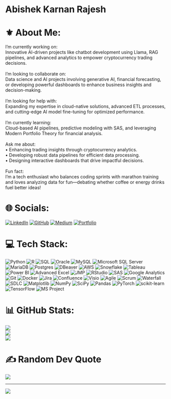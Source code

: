 # Abishek Karnan Rajesh

# ⚜️ About Me:
I’m currently working on:<br>Innovative AI-driven projects like chatbot development using Llama, RAG pipelines, and advanced analytics to empower cryptocurrency trading decisions.<br><br>I’m looking to collaborate on:<br>Data science and AI projects involving generative AI, financial forecasting, or developing powerful dashboards to enhance business insights and decision-making.<br><br>I’m looking for help with:<br>Expanding my expertise in cloud-native solutions, advanced ETL processes, and cutting-edge AI model fine-tuning for optimized performance.<br><br>I’m currently learning:<br>Cloud-based AI pipelines, predictive modeling with SAS, and leveraging Modern Portfolio Theory for financial analysis.<br><br>Ask me about:<br> • Enhancing trading insights through cryptocurrency analytics.<br> • Developing robust data pipelines for efficient data processing.<br> • Designing interactive dashboards that drive impactful decisions.<br><br>Fun fact:<br>I’m a tech enthusiast who balances coding sprints with marathon training and loves analyzing data for fun—debating whether coffee or energy drinks fuel better ideas!

# 🌐 Socials:
[![LinkedIn](https://img.shields.io/badge/LinkedIn-%230077B5.svg?logo=linkedin&logoColor=white)](https://www.linkedin.com/in/abishekrajesh/) 
[![GitHub](https://img.shields.io/badge/GitHub-100000?style=flat&logo=github&logoColor=white)](https://github.com/Abishekrajeshh) 
[![Medium](https://img.shields.io/badge/Medium-%23000000.svg?logo=Medium&logoColor=white)](https://abishekrajeshh.medium.com/) 
[![Portfolio](https://img.shields.io/badge/Portfolio-%23000000.svg?logo=netlify&logoColor=white)](https://abishekrajesh.netlify.app/)

# 💻 Tech Stack:
![Python](https://img.shields.io/badge/python-3670A0?style=plastic&logo=python&logoColor=ffdd54) 
![R](https://img.shields.io/badge/r-%23276DC3.svg?style=plastic&logo=r&logoColor=white) 
![SQL](https://img.shields.io/badge/sql-%2307405e.svg?style=plastic&logo=postgresql&logoColor=white) 
![Oracle](https://img.shields.io/badge/Oracle-F80000?style=plastic&logo=oracle&logoColor=white) 
![MySQL](https://img.shields.io/badge/MySQL-%2300f.svg?style=plastic&logo=mysql&logoColor=white) 
![Microsoft SQL Server](https://img.shields.io/badge/Microsoft%20SQL%20Server-CC2927?style=plastic&logo=microsoft%20sql%20server&logoColor=white) 
![MariaDB](https://img.shields.io/badge/MariaDB-003545?style=plastic&logo=mariadb&logoColor=white) 
![Postgres](https://img.shields.io/badge/PostgreSQL-4169E1?style=plastic&logo=postgresql&logoColor=white) 
![DBeaver](https://img.shields.io/badge/DBeaver-2C2D72?style=plastic&logo=dbeaver&logoColor=white) 
![AWS](https://img.shields.io/badge/AWS-%23FF9900.svg?style=plastic&logo=amazon-aws&logoColor=white) 
![Snowflake](https://img.shields.io/badge/Snowflake-29B5E8?style=plastic&logo=Snowflake&logoColor=white) 
![Tableau](https://img.shields.io/badge/Tableau-%23E97627.svg?style=plastic&logo=Tableau&logoColor=white) 
![Power BI](https://img.shields.io/badge/Power_BI-F2C811?style=plastic&logo=powerbi&logoColor=black) 
![Advanced Excel](https://img.shields.io/badge/Excel-217346?style=plastic&logo=microsoft-excel&logoColor=white) 
![JMP](https://img.shields.io/badge/JMP-0097DC?style=plastic&logo=sas&logoColor=white) 
![RStudio](https://img.shields.io/badge/RStudio-75AADB?style=plastic&logo=rstudio&logoColor=white) 
![SAS](https://img.shields.io/badge/SAS-0055A4?style=plastic&logo=sas&logoColor=white) 
![Google Analytics](https://img.shields.io/badge/Google%20Analytics-E37400?style=plastic&logo=googleanalytics&logoColor=white) 
![Git](https://img.shields.io/badge/git-%23F05033.svg?style=plastic&logo=git&logoColor=white) 
![Docker](https://img.shields.io/badge/docker-%230db7ed.svg?style=plastic&logo=docker&logoColor=white) 
![Jira](https://img.shields.io/badge/Jira-0052CC.svg?style=plastic&logo=Jira&logoColor=white) 
![Confluence](https://img.shields.io/badge/Confluence-172B4D?style=plastic&logo=confluence&logoColor=white) 
![Visio](https://img.shields.io/badge/Visio-3955A3?style=plastic&logo=microsoft-visio&logoColor=white) 
![Agile](https://img.shields.io/badge/Agile-009BBB?style=plastic&logo=agile&logoColor=white) 
![Scrum](https://img.shields.io/badge/Scrum-%23326CE5?style=plastic&logo=scrum&logoColor=white) 
![Waterfall](https://img.shields.io/badge/Waterfall-%23326CE5?style=plastic&logo=waterfall&logoColor=white) 
![SDLC](https://img.shields.io/badge/SDLC-%23326CE5?style=plastic&logo=systemdesign&logoColor=white) 
![Matplotlib](https://img.shields.io/badge/Matplotlib-%23ffffff.svg?style=plastic&logo=Matplotlib&logoColor=black) 
![NumPy](https://img.shields.io/badge/numpy-%23013243.svg?style=plastic&logo=numpy&logoColor=white) 
![SciPy](https://img.shields.io/badge/SciPy-%230C55A5.svg?style=plastic&logo=scipy&logoColor=white) 
![Pandas](https://img.shields.io/badge/pandas-%23150458.svg?style=plastic&logo=pandas&logoColor=white) 
![PyTorch](https://img.shields.io/badge/PyTorch-%23EE4C2C.svg?style=plastic&logo=PyTorch&logoColor=white) 
![scikit-learn](https://img.shields.io/badge/scikit--learn-%23F7931E.svg?style=plastic&logo=scikit-learn&logoColor=white) 
![TensorFlow](https://img.shields.io/badge/TensorFlow-%23FF6F00.svg?style=plastic&logo=TensorFlow&logoColor=white) 
![MS Project](https://img.shields.io/badge/MS%20Project-217346?style=plastic&logo=microsoft&logoColor=white) 

# 📊 GitHub Stats:
![](https://github-readme-stats.vercel.app/api?username=Abishekrajeshh&theme=dark&hide_border=false&include_all_commits=false&count_private=false)<br/>
![](https://github-readme-streak-stats.herokuapp.com/?user=Abishekrajeshh&theme=dark&hide_border=false)<br/>
![](https://github-readme-stats.vercel.app/api/top-langs/?username=Abishekrajeshh&theme=dark&hide_border=false&include_all_commits=false&count_private=false&layout=compact)

# ✍️ Random Dev Quote
![](https://quotes-github-readme.vercel.app/api?type=horizontal&theme=tokyonight)

---
[![](https://visitcount.itsvg.in/api?id=Abishekrajeshh&icon=0&color=12)](https://visitcount.itsvg.in)

